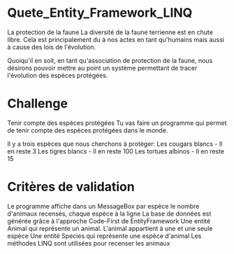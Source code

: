 # Quete_Entity_Framework_LINQ

La protection de la faune
La diversité de la faune terrienne est en chute libre. Cela est principalement du à nos actes en tant qu'humains mais aussi à cause des lois de l'évolution.

Quoiqu'il en soit, en tant qu'association de protection de la faune, nous désirons pouvoir mettre au point un système permettant de tracer l'évolution des espèces protégées.

# Challenge
Tenir compte des espèces protégées
Tu vas faire un programme qui permet de tenir compte des espèces protégées dans le monde.

Il y a trois espèces que nous cherchons à protéger:
Les cougars blancs - Il en reste 3
Les tigres blancs - Il en reste 100
Les tortues albinos - Il en reste 15

# Critères de validation
Le programme affiche dans un MessageBox par espèce le nombre d'animaux recensés, chaque espèce à la ligne
La base de données est générée grâce à l'approche Code-First de EntityFramework
Une entité Animal qui représente un animal. L'animal appartient à une et une seule espèce
Une entité Species qui représente une espèce d'animal
Les méthodes LINQ sont utilisées pour recenser les animaux
